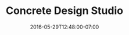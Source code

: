 ---
title: "Concrete Design Studio"
description: ""
date: "2016-05-29T12:48:00-07:00"
featured: false
gallery: 
- 
  url: "/assets/images/cds-logo.jpg"
  caption: " "
tags: "logo"
---